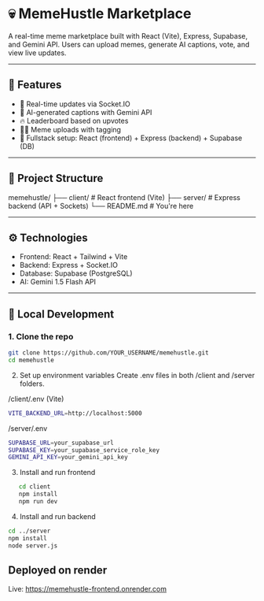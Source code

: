 # 💀 MemeHustle Marketplace

A real-time meme marketplace built with React (Vite), Express, Supabase, and Gemini API. Users can upload memes, generate AI captions, vote, and view live updates.

---

## 🧠 Features

- 🚀 Real-time updates via Socket.IO
- 🎯 AI-generated captions with Gemini API
- 🔥 Leaderboard based on upvotes
- 🧑‍🎨 Meme uploads with tagging
- 📡 Fullstack setup: React (frontend) + Express (backend) + Supabase (DB)

---

## 📁 Project Structure

memehustle/
├── client/ # React frontend (Vite)
├── server/ # Express backend (API + Sockets)
└── README.md # You're here

---

## ⚙️ Technologies

- Frontend: React + Tailwind + Vite
- Backend: Express + Socket.IO
- Database: Supabase (PostgreSQL)
- AI: Gemini 1.5 Flash API

---

## 🚀 Local Development

### 1. Clone the repo

```bash
git clone https://github.com/YOUR_USERNAME/memehustle.git
cd memehustle
```

2. Set up environment variables
   Create .env files in both /client and /server folders.

/client/.env (Vite)

```bash
VITE_BACKEND_URL=http://localhost:5000
```

/server/.env

```bash
SUPABASE_URL=your_supabase_url
SUPABASE_KEY=your_supabase_service_role_key
GEMINI_API_KEY=your_gemini_api_key
```

3. Install and run frontend

```bash
   cd client
   npm install
   npm run dev
```

4. Install and run backend

```bash
cd ../server
npm install
node server.js
```

## Deployed on render
Live: https://memehustle-frontend.onrender.com
